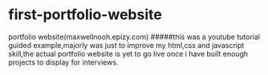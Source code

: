 # first-portfolio-website
portfolio website(maxwellnooh.epizy.com)
#####this was a youtube tutorial guided example,majorly was just to improve my html,css and javascript skill,the actual portfolio website is yet to go live once i have built enough projects to display for interviews.

